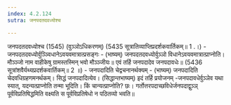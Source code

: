 ```yaml
---
index: 4.2.124
sutra: जनपदतदवध्योश्च

---
```

जनपदतदवध्योश्च (1545) (वुञ्ञोऽधिकरणम्) (5435 सूत्रातिव्याप्तिप्रदर्शकवार्तिकम्॥ 1 .।) - जनपदतदवध्योर्वुञ्ञ्विधानेऽवयवमात्रात्प्रसङ्गः - (भाष्यम्) जनपदतदवध्योर्वुञ्ञो विधानेऽवयवमात्रात्प्राप्नोति। मौञ्ञ्जो नाम वाहीकेषु ग्रामस्तस्मिन् भवो मौञ्ञ्जीयः॥ एवं तर्हि जनपदादेव जनपदावधेः॥ (5436 सूत्रांशवैर्यथ्यप्रदर्शकवार्तिकम्॥ 2 ॥) - जनपदादिति चेद्वचनानर्थक्यम् - (भाष्यम्) जनपदादिति चेदवधिग्रहणमनर्थकम्। सिद्धं जनपदादित्येव। (सिद्धान्तभाष्यम्) इदं तर्हि प्रयोजनम् -जनपदावधेर्वुञ्ञेव यथा स्यात्, यदन्यत्प्राप्नोति तन्मा भूदिति। किं चान्यत्प्राप्नोति? छः। गर्तोत्तरपदाच्छविधेर्जनपदाद्वुञ्ञ् पूर्वविप्रतिषिद्धमिति वक्ष्यति स पूर्वविप्रतिषेधो न पठितव्यो भवति॥
